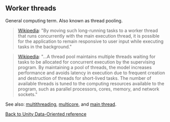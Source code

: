 ## Worker threads

General computing term. Also known as thread pooling.

> [Wikipedia](https://en.wikipedia.org/wiki/Thread_(computing)#Multithreading): "By moving such long-running tasks to a worker thread that runs concurrently with the main execution thread, it is possible for the application to remain responsive to user input while executing tasks in the background."

> [Wikipedia](https://en.wikipedia.org/wiki/Thread_pool): "…A thread pool maintains multiple threads waiting for tasks to be allocated for concurrent execution by the supervising program. By maintaining a pool of threads, the model increases performance and avoids latency in execution due to frequent creation and destruction of threads for short-lived tasks. The number of available threads is tuned to the computing resources available to the program, such as parallel processors, cores, memory, and network sockets."

See also: [multithreading](https://docs.unity3d.com/Manual/JobSystemMultithreading.html), [multicore](multicore.md), and [main thread](main_thread.md).

[Back to Unity Data-Oriented reference](reference.md)